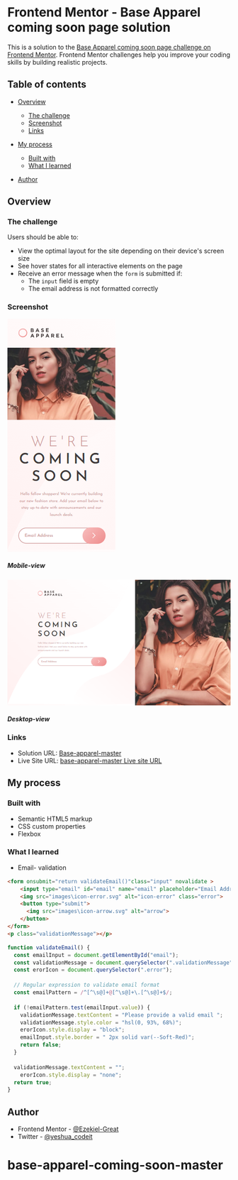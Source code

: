 # Frontend Mentor - Base Apparel coming soon page solution

This is a solution to the [Base Apparel coming soon page challenge on Frontend Mentor](https://www.frontendmentor.io/challenges/base-apparel-coming-soon-page-5d46b47f8db8a7063f9331a0). Frontend Mentor challenges help you improve your coding skills by building realistic projects. 

## Table of contents

- [Overview](#overview)
  - [The challenge](#the-challenge)
  - [Screenshot](#screenshot)
  - [Links](#links)
- [My process](#my-process)
  - [Built with](#built-with)
  - [What I learned](#what-i-learned)
 
- [Author](#author)




## Overview

### The challenge

Users should be able to:

- View the optimal layout for the site depending on their device's screen size
- See hover states for all interactive elements on the page
- Receive an error message when the `form` is submitted if:
  - The `input` field is empty
  - The email address is not formatted correctly

### Screenshot

![Alt text](<images/Base-Apparel-coming-soon-page - Mobile-view.png>)
##### Mobile-view
![Alt text](<images/Base-Apparel-coming-soon-page -Desktop-view.png>)
##### Desktop-view

### Links

- Solution URL: [ Base-apparel-master](https://github.com/Ezekiel-Great/base-apparel-coming-soon-master)
- Live Site URL: [base-apparel-master Live site URL](https://ezekiel-great.github.io/base-apparel-coming-soon-master/)

## My process

### Built with

- Semantic HTML5 markup
- CSS custom properties
- Flexbox


### What I learned
- Email- validation

```html
<form onsubmit="return validateEmail()"class="input" novalidate >
    <input type="email" id="email" name="email" placeholder="Email Address" required>
    <img src="images\icon-error.svg" alt="icon-error" class="error">
    <button type="submit">
      <img src="images\icon-arrow.svg" alt="arrow">
    </button>
</form>
<p class="validationMessage"></p>
```

```js
function validateEmail() {
  const emailInput = document.getElementById("email");
  const validationMessage = document.querySelector(".validationMessage");
  const erorIcon = document.querySelector(".error");

  // Regular expression to validate email format
  const emailPattern = /^[^\s@]+@[^\s@]+\.[^\s@]+$/;

  if (!emailPattern.test(emailInput.value)) {
    validationMessage.textContent = "Please provide a valid email ";
    validationMessage.style.color = "hsl(0, 93%, 68%)";
    erorIcon.style.display = "block";
    emailInput.style.border = " 2px solid var(--Soft-Red)";
    return false;
  }

  validationMessage.textContent = "";
    erorIcon.style.display = "none";
  return true;
}
```




## Author

- Frontend Mentor - [@Ezekiel-Great](https://www.frontendmentor.io/profile/Ezekiel-Great)
- Twitter - [@yeshua_codeit](https://www.twitter.com/yeshua_codeit )
# base-apparel-coming-soon-master
